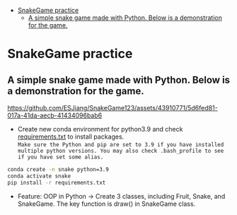 - [SnakeGame practice](#snakegame-practice)
  - [A simple snake game made with Python. Below is a demonstration for the game.](#a-simple-snake-game-made-with-python-below-is-a-demonstration-for-the-game)

# SnakeGame practice

## A simple snake game made with Python. Below is a demonstration for the game.
https://github.com/ESJiang/SnakeGame123/assets/43910771/5d6fed81-017a-41da-aecb-41434096bab6

-   Create new conda environment for python3.9 and check [requirements.txt](https://github.com/ESJiang/SnakeGame123/blob/master/requirements.txt) to install packages. <br/>
    `Make sure the Python and pip are set to 3.9 if you have installed multiple python versions. You may also check .bash_profile to see if you have set some alias.`

```zsh
conda create -n snake python=3.9
conda activate snake
pip install -r requirements.txt
```

-   Feature: OOP in Python -> Create 3 classes, including Fruit, Snake, and SnakeGame. The key function is draw() in SnakeGame class.
